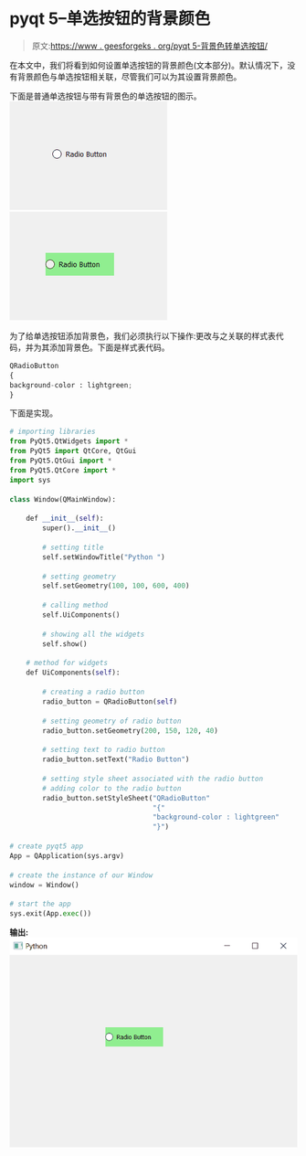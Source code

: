 # pyqt 5–单选按钮的背景颜色

> 原文:[https://www . geesforgeks . org/pyqt 5-背景色转单选按钮/](https://www.geeksforgeeks.org/pyqt5-background-color-to-radio-button/)

在本文中，我们将看到如何设置单选按钮的背景颜色(文本部分)。默认情况下，没有背景颜色与单选按钮相关联，尽管我们可以为其设置背景颜色。

下面是普通单选按钮与带有背景色的单选按钮的图示。
![](img/bb9d7bf145a13348a7a0d1f77862a3bf.png) ![](img/b2a77ea66e71cc60611af0eb7f64df54.png)

为了给单选按钮添加背景色，我们必须执行以下操作:更改与之关联的样式表代码，并为其添加背景色。下面是样式表代码。

```py
QRadioButton
{
background-color : lightgreen;
}

```

下面是实现。

```py
# importing libraries
from PyQt5.QtWidgets import * 
from PyQt5 import QtCore, QtGui
from PyQt5.QtGui import * 
from PyQt5.QtCore import * 
import sys

class Window(QMainWindow):

    def __init__(self):
        super().__init__()

        # setting title
        self.setWindowTitle("Python ")

        # setting geometry
        self.setGeometry(100, 100, 600, 400)

        # calling method
        self.UiComponents()

        # showing all the widgets
        self.show()

    # method for widgets
    def UiComponents(self):

        # creating a radio button
        radio_button = QRadioButton(self)

        # setting geometry of radio button
        radio_button.setGeometry(200, 150, 120, 40)

        # setting text to radio button
        radio_button.setText("Radio Button")

        # setting style sheet associated with the radio button
        # adding color to the radio button
        radio_button.setStyleSheet("QRadioButton"
                                   "{"
                                   "background-color : lightgreen"
                                   "}")

# create pyqt5 app
App = QApplication(sys.argv)

# create the instance of our Window
window = Window()

# start the app
sys.exit(App.exec())
```

**输出:**
![](img/2b5e94a4e41f7c78677eeca72507902d.png)